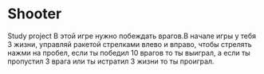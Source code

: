 # Shooter
Study project
В этой игре нужно побеждать врагов.В начале игры у тебя 3 жизни, управляй ракетой стрелками влево и вправо, чтобы стрелять нажми на пробел, если ты победил 10 врагов то ты выиграл, а если ты пропустил 3 врага или ты истратил 3 жизни то ты проиграл.
